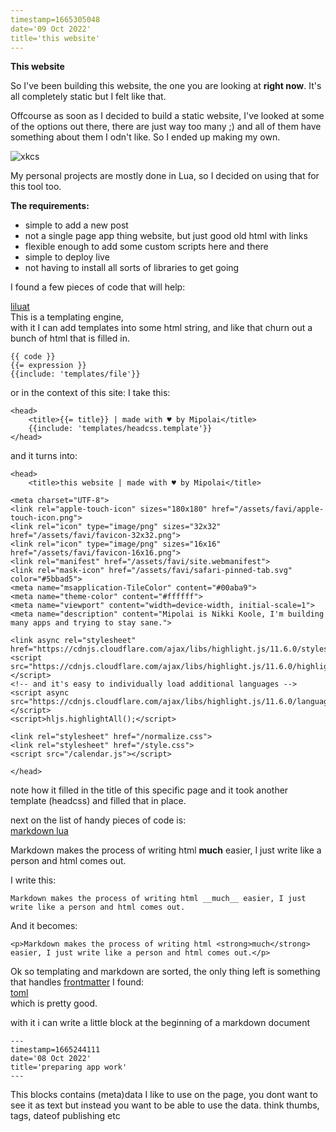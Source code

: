 ```yaml
---
timestamp=1665305048
date='09 Oct 2022'
title='this website'
---
```


**This website**

So I've been building this website, the one you are looking at **right now**.
It's all completely static but I felt like that.

Offcourse as soon as I decided to build a static website, I've looked at some of the options out there, there are just way too many ;) and all of them have something about them I odn't like. So I ended up making my own.

![xkcs](https://imgs.xkcd.com/comics/standards_2x.png)

My personal projects are mostly done in Lua, so I decided on using that for this tool too.  

**The requirements:**
  
* simple to add a new post
* not a single page app thing website, but just good old html with links
* flexible enough to add some custom scripts here and there
* simple to deploy live
* not having to install all sorts of libraries to get going

I found a few pieces of code that will help:

[liluat](https://github.com/FSMaxB/liluat)  
This is a templating engine,  
with it I can add templates into some html string, and like that churn out a bunch of html that is filled in.


    {{ code }}
    {{= expression }}
    {{include: 'templates/file'}}

or in the context of this site:
I take this: 
    
    <head>
	    <title>{{= title}} | made with ♥ by Mipolai</title>
        {{include: 'templates/headcss.template'}}
	</head>

and it turns into:
 
    <head>
		<title>this website | made with ♥ by Mipolai</title>
                
    <meta charset="UTF-8">
    <link rel="apple-touch-icon" sizes="180x180" href="/assets/favi/apple-touch-icon.png">
    <link rel="icon" type="image/png" sizes="32x32" href="/assets/favi/favicon-32x32.png">
    <link rel="icon" type="image/png" sizes="16x16" href="/assets/favi/favicon-16x16.png">
    <link rel="manifest" href="/assets/favi/site.webmanifest">
    <link rel="mask-icon" href="/assets/favi/safari-pinned-tab.svg" color="#5bbad5">
    <meta name="msapplication-TileColor" content="#00aba9">
    <meta name="theme-color" content="#ffffff">
    <meta name="viewport" content="width=device-width, initial-scale=1">
    <meta name="description" content="Mipolai is Nikki Koole, I'm building many apps and trying to stay sane.">

    <link async rel="stylesheet" href="https://cdnjs.cloudflare.com/ajax/libs/highlight.js/11.6.0/styles/agate.min.css">
    <script src="https://cdnjs.cloudflare.com/ajax/libs/highlight.js/11.6.0/highlight.min.js"></script>
    <!-- and it's easy to individually load additional languages -->
    <script async src="https://cdnjs.cloudflare.com/ajax/libs/highlight.js/11.6.0/languages/lua.min.js"></script>
    <script>hljs.highlightAll();</script>

    <link rel="stylesheet" href="/normalize.css">
    <link rel="stylesheet" href="/style.css">
    <script src="/calendar.js"></script>

	</head>

note how it filled in the title of this specific page and it took another template (headcss) and filled that in place. 

next on the list of handy pieces of code is:  
[markdown lua](https://github.com/mpeterv/markdown)  

Markdown makes the process of writing html __much__ easier, I just write like a person and html comes out.

I write this: 

    Markdown makes the process of writing html __much__ easier, I just write like a person and html comes out.

And it becomes:   

    <p>Markdown makes the process of writing html <strong>much</strong> easier, I just write like a person and html comes out.</p>

Ok so templating and markdown are sorted, the only thing left is something that handles [frontmatter](https://jekyllrb.com/docs/front-matter/) I found:  
[toml](https://github.com/jonstoler/lua-toml)  
which is pretty good.

with it i can write a little block at the beginning of a markdown document
    
    ---
    timestamp=1665244111
    date='08 Oct 2022'
    title='preparing app work'
    ---

This blocks contains (meta)data I like to use on the page, you dont want to see it as text but instead you want to be able to use the data. think thumbs, tags, dateof publishing etc
